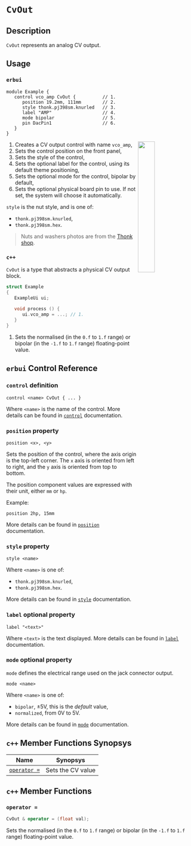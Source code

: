 # `CvOut`

## Description

`CvOut` represents an analog CV output.


## Usage

### `erbui`

```erbui
module Example {
   control vco_amp CvOut {          // 1.
      position 19.2mm, 111mm        // 2.
      style thonk.pj398sm.knurled   // 3.
      label "AMP"                   // 4.
      mode bipolar                  // 5.
      pin DacPin1                   // 6.
   }
}
```

<img align="right" width="30%" src="https://www.thonk.co.uk/wp-content/uploads/2017/02/nutswashers.jpg">

1. Creates a CV output control with name `vco_amp`,
2. Sets the control position on the front panel,
3. Sets the style of the control,
4. Sets the optional label for the control, using its default theme positioning,
5. Sets the optional mode for the control, bipolar by default,
6. Sets the optional physical board pin to use. If not set, the system will choose it automatically.

`style` is the nut style, and is one of:
- `thonk.pj398sm.knurled`,
- `thonk.pj398sm.hex`.

> Nuts and washers photos are from the [Thonk shop](https://www.thonk.co.uk/shop/3-5mm-jacks/).

### `c++`

`CvOut` is a type that abstracts a physical CV output block.

```c++
struct Example
{
   ExampleUi ui;
   
   void process () {
      ui.vco_amp = ...; // 1.        
   }
}
```

1. Sets the normalised (in the  `0.f` to `1.f` range) or bipolar (in the `-1.f` to `1.f` range)
   floating-point value.


## `erbui` Control Reference

### `control` definition

```
control <name> CvOut { ... }
```

Where `<name>` is the name of the control.
More details can be found in [`control`](../language/grammar.md#control) documentation.

### `position` property

```
position <x>, <y>
```

Sets the position of the control, where the axis origin is the top-left corner.
The `x` axis is oriented from left to right, and the `y` axis is oriented from top to bottom.

The position component values are expressed with their unit, either `mm` or `hp`.

Example:
```
position 2hp, 15mm
```

More details can be found in [`position`](../language/grammar.md#position) documentation.

### `style` property

```
style <name>
```

Where `<name>` is one of:
- `thonk.pj398sm.knurled`,
- `thonk.pj398sm.hex`.

More details can be found in [`style`](../language/grammar.md#style) documentation.

### `label` optional property

```
label "<text>"
```

Where `<text>` is the text displayed.
More details can be found in [`label`](../language/grammar.md#label) documentation.

### `mode` optional property

`mode` defines the electrical range used on the jack connector output.

```
mode <name>
```

Where `<name>` is one of:
- `bipolar`, ±5V, this is the _default_ value,
- `normalized`, from 0V to 5V.

More details can be found in [`mode`](../language/grammar.md#mode) documentation.


## `c++` Member Functions Synopsys

| Name | Synopsys |
| - | - |
| [`operator =`](#operator-=) | Sets the CV value |


## `c++` Member Functions

### `operator =`

```c++
CvOut & operator = (float val);
```

Sets the normalised (in the  `0.f` to `1.f` range) or bipolar (in the `-1.f` to `1.f` range)
floating-point value.
